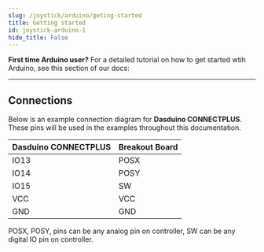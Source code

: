 ```yaml
---
slug: /joystick/arduino/geting-started 
title: Getting started
id: joystick-arduino-1 
hide_title: False
---
```



<InfoBox>

**First time Arduino user?** For a detailed tutorial on how to get started wtih Arduino, see this section of our docs:

<QuickLink  
  title="Getting started with Arduino"  
  description="A full, comprehensive tutorial on how to fully set up and upload code for the first time on an Arduino board, from scratch!"  
  url="/documentation/arduino/quick-start-guide"  
/>  

</InfoBox>

---

## Connections

Below is an example connection diagram for **Dasduino CONNECTPLUS**. These pins will be used in the examples throughout this documentation.

| **Dasduino CONNECTPLUS** | **Breakout Board** |
|---|---|
| IO13 | POSX |
| IO14 | POSY |
| IO15 | SW |
| VCC | VCC |
|GND | GND |

<InfoBox>
POSX, POSY, pins can be any analog pin on controller, SW can be any digital IO pin on controller.
</InfoBox>